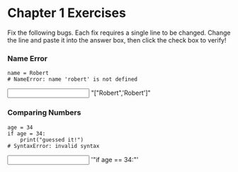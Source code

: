 # Chapter 1 Exercises

Fix the following bugs.  Each fix requires a single line to be changed.  Change the line and paste it into the answer box, then click the check box to verify!

### Name Error 

    name = Robert
    # NameError: name 'robert' is not defined

<input class="answer-box answer-unvalidated" type="text"></input>
<i class="verify-answer fa fa-check"></i>
<span class="answers">"[\"Robert\",'Robert']"</span> 

### Comparing Numbers

    age = 34
    if age = 34:
        print("guessed it!")
    # SyntaxError: invalid syntax


<input class="answer-box answer-unvalidated" type="text"></input>
<i class="verify-answer fa fa-check"></i>
<span class="answers">'"if age == 34:"'</span> 
